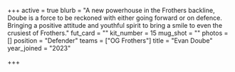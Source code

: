 +++
active = true
blurb = "A new powerhouse in the Frothers backline, Doube is a force to be reckoned with either going forward or on defence. Bringing a positive attitude and youthful spirit to bring a smile to even the crusiest of Frothers."
fut_card = ""
kit_number = 15
mug_shot = ""
photos = []
position = "Defender"
teams = ["OG Frothers"]
title = "Evan Doube"
year_joined = "2023"

+++

